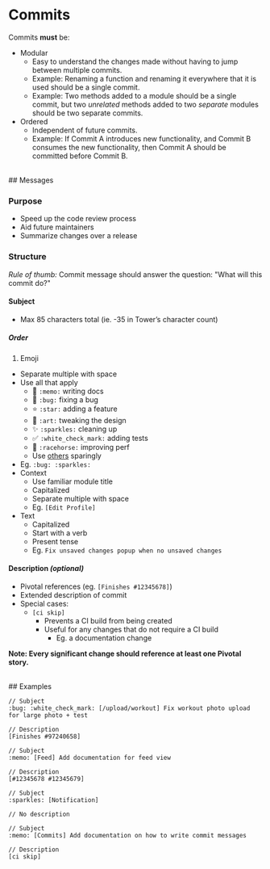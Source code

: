 # Commits

Commits **must** be:

* Modular
  * Easy to understand the changes made without having to jump between multiple commits.
  * Example: Renaming a function and renaming it everywhere that it is used should be a single commit.
  * Example: Two methods added to a module should be a single commit, but two *unrelated* methods added to two *separate* modules should be two separate commits.
* Ordered
  * Independent of future commits.
  * Example: If Commit A introduces new functionality, and Commit B consumes the new functionality, then Commit A should be committed before Commit B.


<br />
## Messages


### Purpose
* Speed up the code review process
* Aid future maintainers
* Summarize changes over a release

### Structure

*Rule of thumb:* Commit message should answer the question: "What will this commit do?"

#### Subject

* Max 85 characters total (ie. -35 in Tower’s character count)

##### Order

1. Emoji
  * Separate multiple with space
  * Use all that apply
    * :memo: `:memo:` writing docs
    * :bug: `:bug:` fixing a bug
    * :star: `:star:` adding a feature
    * :art: `:art:` tweaking the design
    * :sparkles: `:sparkles:` cleaning up
    * :white_check_mark: `:white_check_mark:` adding tests
    * :racehorse: `:racehorse:` improving perf
    * Use [others](http://www.emoji-cheat-sheet.com) sparingly
  * Eg. `:bug: :sparkles:`
* Context
  * Use familiar module title
  * Capitalized
  * Separate multiple with space
  * Eg. `[Edit Profile]`
* Text
  * Capitalized
  * Start with a verb
  * Present tense
  * Eg. `Fix unsaved changes popup when no unsaved changes`



#### Description *(optional)*

* Pivotal references (eg. `[Finishes #12345678]`)
* Extended description of commit
* Special cases:
  * `[ci skip]`
    * Prevents a CI build from being created
    * Useful for any changes that do not require a CI build
      * Eg. a documentation change


**Note: Every significant change should reference at least one Pivotal story.**


<br />
## Examples

```
// Subject
:bug: :white_check_mark: [/upload/workout] Fix workout photo upload for large photo + test

// Description
[Finishes #97240658]
````

```
// Subject
:memo: [Feed] Add documentation for feed view

// Description
[#12345678 #12345679]
```

```
// Subject
:sparkles: [Notification]

// No description
```

```
// Subject
:memo: [Commits] Add documentation on how to write commit messages

// Description
[ci skip]
```
